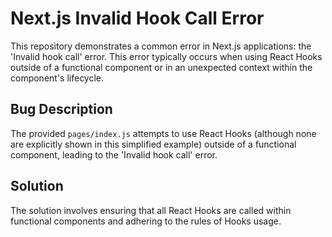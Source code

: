 # Next.js Invalid Hook Call Error

This repository demonstrates a common error in Next.js applications: the 'Invalid hook call' error.  This error typically occurs when using React Hooks outside of a functional component or in an unexpected context within the component's lifecycle.

## Bug Description

The provided `pages/index.js` attempts to use React Hooks (although none are explicitly shown in this simplified example) outside of a functional component, leading to the 'Invalid hook call' error.

## Solution

The solution involves ensuring that all React Hooks are called within functional components and adhering to the rules of Hooks usage.
